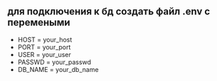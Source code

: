 ## для подключения к бд создать файл .env с перемеными 
* HOST = your_host
* PORT = your_port
* USER = your_user
* PASSWD = your_passwd
* DB_NAME = your_db_name